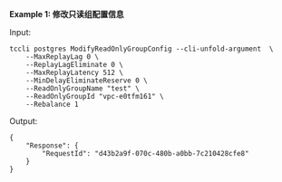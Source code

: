 **Example 1: 修改只读组配置信息**



Input: 

```
tccli postgres ModifyReadOnlyGroupConfig --cli-unfold-argument  \
    --MaxReplayLag 0 \
    --ReplayLagEliminate 0 \
    --MaxReplayLatency 512 \
    --MinDelayEliminateReserve 0 \
    --ReadOnlyGroupName "test" \
    --ReadOnlyGroupId "vpc-e0tfm161" \
    --Rebalance 1
```

Output: 
```
{
    "Response": {
        "RequestId": "d43b2a9f-070c-480b-a0bb-7c210428cfe8"
    }
}
```

